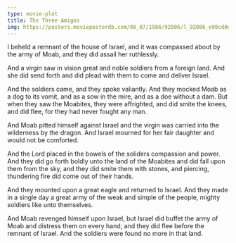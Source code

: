 ```yaml
---
type: movie-plot
title: The Three Amigos
img: https://posters.movieposterdb.com/08_07/1986/92086/l_92086_e90cd0ec.jpg
---
```


I beheld a remnant of the house of Israel, and it was compassed about by the army of Moab, and they did assail her ruthlessly.

And a virgin saw in vision great and noble soldiers from a foreign land. And she did send forth and did plead with them to come and deliver Israel.

And the soldiers came, and they spoke valiantly. And they mocked Moab as a dog to its vomit, and as a sow in the mire, and as a doe without a dam. But when they saw the Moabites, they were affrighted, and did smite the knees, and did flee, for they had never fought any man.

And Moab pitted himself against Israel and the virgin was carried into the wilderness by the dragon. And Israel mourned for her fair daughter and would not be comforted.

And the Lord placed in the bowels of the soliders compassion and power. And they did go forth boldly unto the land of the Moabites and did fall upon them from the sky, and they did smite them with stones, and piercing, thundering fire did come out of their hands.

And they mounted upon a great eagle and returned to Israel. And they made in a single day a great army of the weak and simple of the people, mighty soldiers like unto themselves.

And Moab revenged himself upon Israel, but Israel did buffet the army of Moab and distress them on every hand, and they did flee before the remnant of Israel. And the soldiers were found no more in that land.
